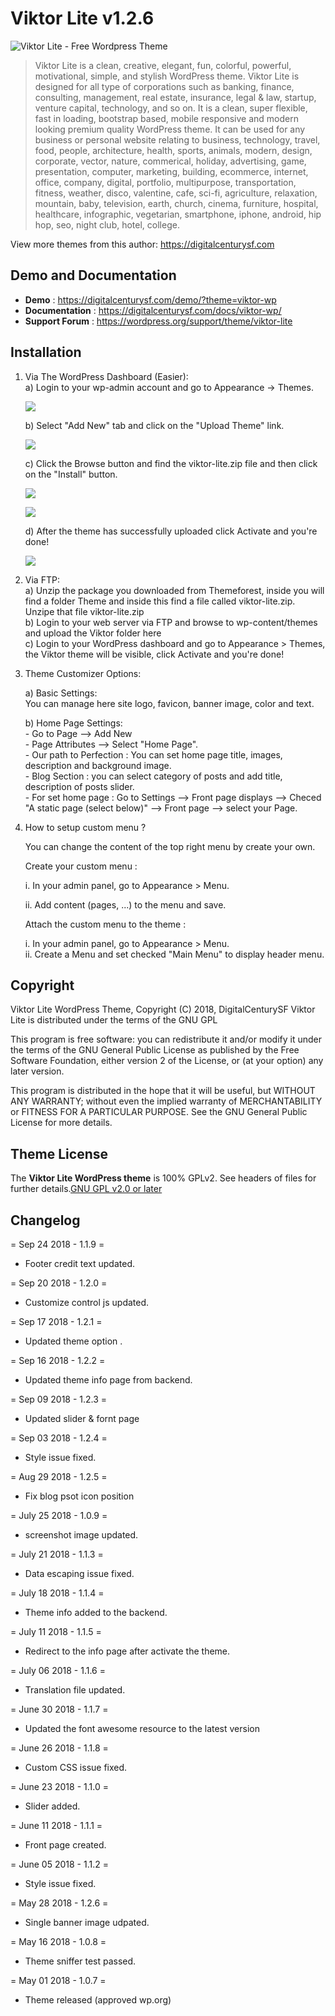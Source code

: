 # Viktor Lite v1.2.6
![Viktor Lite - Free Wordpress Theme](/screenshot.png)

> Viktor Lite is a clean, creative, elegant, fun, colorful, powerful, motivational, simple, and stylish WordPress theme. Viktor Lite is designed for all type of corporations such as banking, finance, consulting, management, real estate, insurance, legal & law, startup, venture capital, technology, and so on. It is a clean, super flexible, fast in loading, bootstrap based, mobile responsive and modern looking premium quality WordPress theme. It can be used for any business or personal website relating to business, technology, travel, food, people, architecture, health, sports, animals, modern, design, corporate, vector, nature, commerical, holiday, advertising, game, presentation, computer, marketing, building, ecommerce, internet, office, company, digital, portfolio, multipurpose, transportation, fitness, weather, disco, valentine, cafe, sci-fi, agriculture, relaxation, mountain, baby, television, earth, church, cinema, furniture, hospital, healthcare, infographic, vegetarian, smartphone, iphone, android, hip hop, seo, night club, hotel, college.

View more themes from this author: https://digitalcenturysf.com

## Demo and Documentation
* **Demo** : https://digitalcenturysf.com/demo/?theme=viktor-wp
* **Documentation** : https://digitalcenturysf.com/docs/viktor-wp/
* **Support Forum** : https://wordpress.org/support/theme/viktor-lite

## Installation 

1. Via The WordPress Dashboard (Easier):   
	a) Login to your wp-admin account and go to Appearance -> Themes.   

	![](/img/i1.png)  

	b) Select "Add New" tab and click on the "Upload Theme" link.    

	![](/img/i2.png)  
	  
	c) Click the Browse button and find the viktor-lite.zip file  and then click on the "Install" button.     

	![](/img/i3.png)  


	![](/img/i4.png)  
	
	d) After the theme has successfully uploaded click Activate and you're done!         

	![](/img/i5.png)  
	

 
2. Via FTP:  
	a) Unzip the package you downloaded from Themeforest, inside you will find a folder Theme and inside this find a file called viktor-lite.zip. Unzipe that file viktor-lite.zip    
	b) Login to your web server via FTP and browse to wp-content/themes and upload the Viktor folder here    
	c) Login to your WordPress dashboard and go to Appearance > Themes, the Viktor theme will be visible, click Activate and you're done!    
  
3. Theme Customizer	Options:  

	a) Basic Settings:  
        You can manage here site logo, favicon, banner image, color and text.	  

	b) Home Page Settings:     
		- Go to Page --> Add New   
		- Page Attributes --> Select "Home Page".   
		- Our path to Perfection : You can set home page title, images, description and background image.    
        - Blog Section : you can select category of posts and add title, description of posts slider.  
		- For set home page : Go to Settings	-->	Front page displays	--> Checed  "A static page (select below)" --> Front page --> select your Page.  
                 
4. How to setup custom menu ?  

	You can change the content of the top right menu by create your own.  

	Create your custom menu :  

	i. In your admin panel, go to Appearance > Menu.  

	ii. Add content (pages, ...) to the menu and save.  

	Attach the custom menu to the theme :  

	i. In your admin panel, go to Appearance > Menu.  
	ii. Create a Menu and set checked "Main Menu" to display header menu.  
 	

## Copyright

Viktor Lite WordPress Theme, Copyright (C) 2018, DigitalCenturySF
Viktor Lite is distributed under the terms of the GNU GPL

This program is free software: you can redistribute it and/or modify
it under the terms of the GNU General Public License as published by
the Free Software Foundation, either version 2 of the License, or
(at your option) any later version.

This program is distributed in the hope that it will be useful,
but WITHOUT ANY WARRANTY; without even the implied warranty of
MERCHANTABILITY or FITNESS FOR A PARTICULAR PURPOSE. See the
GNU General Public License for more details.



## Theme License
The **Viktor Lite WordPress theme** is 100% GPLv2. See headers of files for further details.[GNU GPL v2.0 or later](http://www.gnu.org/licenses/gpl-2.0.html)
 

## Changelog

= Sep 24 2018 - 1.1.9 =
* Footer credit text updated.
  
= Sep 20 2018 - 1.2.0 =
* Customize control js updated.
  
= Sep 17 2018 - 1.2.1 =
* Updated theme option .
  
= Sep 16 2018 - 1.2.2 =
* Updated theme info page from backend.
  
= Sep 09 2018 - 1.2.3 =
* Updated slider & fornt page
  
= Sep 03 2018 - 1.2.4 =
* Style issue fixed.
  
= Aug 29 2018 - 1.2.5 =
* Fix blog psot icon position
    
= July 25 2018 - 1.0.9 =
* screenshot image updated. 

= July 21 2018 - 1.1.3 =
* Data escaping issue fixed.

= July 18 2018 - 1.1.4 =
* Theme info added to the backend.

= July 11 2018 - 1.1.5 =
* Redirect to the info page after activate the theme.
  
= July 06 2018 - 1.1.6 =
* Translation file updated.
  
= June 30 2018 - 1.1.7 =
* Updated the font awesome resource to the latest version
  
= June 26 2018 - 1.1.8 =
* Custom CSS issue fixed.
  
= June 23 2018 - 1.1.0 =
* Slider added.

= June 11 2018 - 1.1.1 =
* Front page created.

= June 05 2018 - 1.1.2 =
* Style issue fixed.

= May 28 2018 - 1.2.6 =
* Single banner image udpated.

= May 16 2018 - 1.0.8 =
* Theme sniffer test passed.

 = May 01 2018 - 1.0.7 =
* Theme released (approved wp.org)


  
